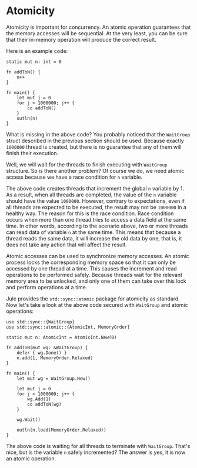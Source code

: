 # Atomicity

Atomicity is important for concurrency. An atomic operation guarantees that the memory accesses will be sequential. At the very least, you can be sure that their in-memory operation will produce the correct result.

Here is an example code:

```jule
static mut n: int = 0

fn addToN() {
    n++
}

fn main() {
    let mut j = 0
    for j < 1000000; j++ {
        co addToN()
    }
    outln(n)
}
```

What is missing in the above code? You probably noticed that the `WaitGroup` struct described in the previous section should be used. Because exactly `1000000` thread is created, but there is no guarantee that any of them will finish their execution.

Well, we will wait for the threads to finish executing with `WaitGroup` structure. So is there another problem? Of course we do, we need atomic access because we have a race condition for `n` variable.

The above code creates threads that increment the global `n` variable by 1. As a result, when all threads are completed, the value of the `n` variable should have the value `1000000`. However, contrary to expectations, even if all threads are expected to be executed, the result may not be `1000000` in a healthy way. The reason for this is the race condition. Race condition occurs when more than one thread tries to access a data field at the same time. In other words, according to the scenario above, two or more threads can read data of variable `n` at the same time. This means that because a thread reads the same data, it will increase the old data by one, that is, it does not take any action that will affect the result.

Atomic accesses can be used to synchronize memory accesses. An atomic process locks the corresponding memory space so that it can only be accessed by one thread at a time. This causes the increment and read operations to be performed safely. Because threads wait for the relevant memory area to be unlocked, and only one of them can take over this lock and perform operations at a time.

Jule provides the `std::sync::atomic` package for atomicity as standard. Now let's take a look at the above code secured with `WaitGroup` and atomic operations:

```jule
use std::sync::{WaitGroup}
use std::sync::atomic::{AtomicInt, MemoryOrder}

static mut n: AtomicInt = AtomicInt.New(0)

fn addToN(mut wg: &WaitGroup) {
    defer { wg.Done() }
    n.add(1, MemoryOrder.Relaxed)
}

fn main() {
    let mut wg = WaitGroup.New()

    let mut j = 0
    for j < 1000000; j++ {
        wg.Add(1)
        co addToN(wg)
    }

    wg.Wait()

    outln(n.load(MemoryOrder.Relaxed))
}
```

The above code is waiting for all threads to terminate with `WaitGroup`. That's nice, but is the variable `n` safely incremented? The answer is yes, it is now an atomic operation.
